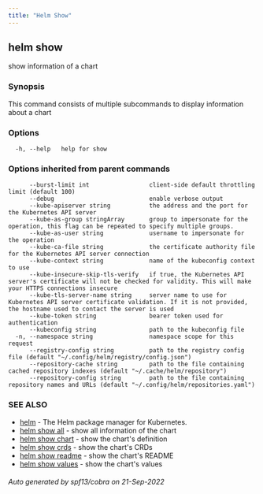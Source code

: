 ```yaml
---
title: "Helm Show"
---
```


## helm show

show information of a chart

### Synopsis


This command consists of multiple subcommands to display information about a chart


### Options

```
  -h, --help   help for show
```

### Options inherited from parent commands

```
      --burst-limit int                 client-side default throttling limit (default 100)
      --debug                           enable verbose output
      --kube-apiserver string           the address and the port for the Kubernetes API server
      --kube-as-group stringArray       group to impersonate for the operation, this flag can be repeated to specify multiple groups.
      --kube-as-user string             username to impersonate for the operation
      --kube-ca-file string             the certificate authority file for the Kubernetes API server connection
      --kube-context string             name of the kubeconfig context to use
      --kube-insecure-skip-tls-verify   if true, the Kubernetes API server's certificate will not be checked for validity. This will make your HTTPS connections insecure
      --kube-tls-server-name string     server name to use for Kubernetes API server certificate validation. If it is not provided, the hostname used to contact the server is used
      --kube-token string               bearer token used for authentication
      --kubeconfig string               path to the kubeconfig file
  -n, --namespace string                namespace scope for this request
      --registry-config string          path to the registry config file (default "~/.config/helm/registry/config.json")
      --repository-cache string         path to the file containing cached repository indexes (default "~/.cache/helm/repository")
      --repository-config string        path to the file containing repository names and URLs (default "~/.config/helm/repositories.yaml")
```

### SEE ALSO

* [helm](helm.md)	 - The Helm package manager for Kubernetes.
* [helm show all](helm_show_all.md)	 - show all information of the chart
* [helm show chart](helm_show_chart.md)	 - show the chart's definition
* [helm show crds](helm_show_crds.md)	 - show the chart's CRDs
* [helm show readme](helm_show_readme.md)	 - show the chart's README
* [helm show values](helm_show_values.md)	 - show the chart's values

###### Auto generated by spf13/cobra on 21-Sep-2022
